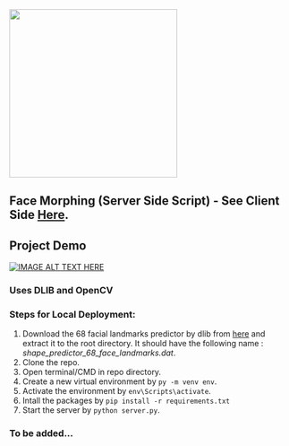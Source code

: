 <img src="https://cdn.dribbble.com/users/470545/screenshots/2153975/face-morphing.gif" width="300"/>

## Face Morphing (Server Side Script) - See Client Side [Here](https://github.com/tarunnsingh/morph-client).
## Project Demo 
[![IMAGE ALT TEXT HERE](http://img.youtube.com/vi/_ThVHciEj4g/0.jpg)](http://www.youtube.com/watch?v=_ThVHciEj4g)

### Uses DLIB and OpenCV

### Steps for Local Deployment:
1. Download the 68 facial landmarks predictor by dlib from [here](http://dlib.net/files/shape_predictor_68_face_landmarks.dat.bz2) and extract it to the root directory. It should have the following name : _shape_predictor_68_face_landmarks.dat_.
2. Clone the repo.
3. Open terminal/CMD in repo directory.
4. Create a new virtual environment by ```py -m venv env```.
5. Activate the environment by ```env\Scripts\activate```.
6. Intall the packages by ```pip install -r requirements.txt```
7. Start the server by ```python server.py```.

### To be added...
